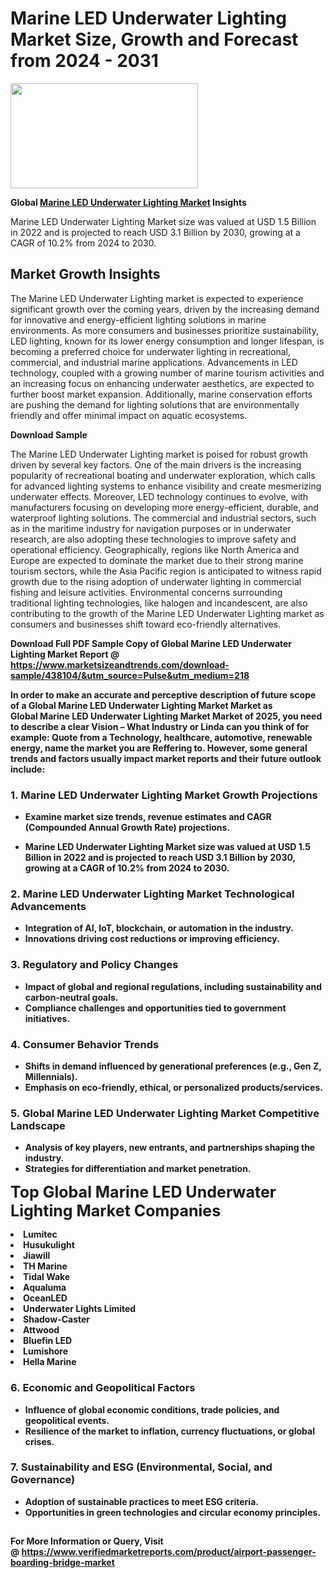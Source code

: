 <H1>Marine LED Underwater Lighting Market Size, Growth and Forecast from 2024 - 2031</H1><img class="aligncenter size-medium wp-image-584254" src="https://thirdeyenews.in/wp-content/uploads/2024/09/Global-Market-Research-300x168.jpeg" alt="" width="300" height="168" /><p><strong>Global&nbsp;<a href="https://www.marketsizeandtrends.com/download-sample/438104/&amp;utm_source=Pulse&amp;utm_medium=218">Marine LED Underwater Lighting Market</a> Insights</strong></p><p>Marine LED Underwater Lighting Market size was valued at USD 1.5 Billion in 2022 and is projected to reach USD 3.1 Billion by 2030, growing at a CAGR of 10.2% from 2024 to 2030.</p><p><h2>Market Growth Insights</h2> <p>The Marine LED Underwater Lighting market is expected to experience significant growth over the coming years, driven by the increasing demand for innovative and energy-efficient lighting solutions in marine environments. As more consumers and businesses prioritize sustainability, LED lighting, known for its lower energy consumption and longer lifespan, is becoming a preferred choice for underwater lighting in recreational, commercial, and industrial marine applications. Advancements in LED technology, coupled with a growing number of marine tourism activities and an increasing focus on enhancing underwater aesthetics, are expected to further boost market expansion. Additionally, marine conservation efforts are pushing the demand for lighting solutions that are environmentally friendly and offer minimal impact on aquatic ecosystems.</p> <p><strong>Download Sample</strong></p> <p>The Marine LED Underwater Lighting market is poised for robust growth driven by several key factors. One of the main drivers is the increasing popularity of recreational boating and underwater exploration, which calls for advanced lighting systems to enhance visibility and create mesmerizing underwater effects. Moreover, LED technology continues to evolve, with manufacturers focusing on developing more energy-efficient, durable, and waterproof lighting solutions. The commercial and industrial sectors, such as in the maritime industry for navigation purposes or in underwater research, are also adopting these technologies to improve safety and operational efficiency. Geographically, regions like North America and Europe are expected to dominate the market due to their strong marine tourism sectors, while the Asia Pacific region is anticipated to witness rapid growth due to the rising adoption of underwater lighting in commercial fishing and leisure activities. Environmental concerns surrounding traditional lighting technologies, like halogen and incandescent, are also contributing to the growth of the Marine LED Underwater Lighting market as consumers and businesses shift toward eco-friendly alternatives.</p> <p><strong></p><p><span class=""><strong>Download Full PDF Sample Copy of Global Marine LED Underwater Lighting Market Report</strong> @ <a href="https://www.marketsizeandtrends.com/download-sample/438104/&amp;utm_source=Pulse&amp;utm_medium=218" target="_blank">https://www.marketsizeandtrends.com/download-sample/438104/&amp;utm_source=Pulse&amp;utm_medium=218</a></span></p><p>In order to make an accurate and perceptive description of future scope of a Global&nbsp;Marine LED Underwater Lighting Market Market as Global&nbsp;Marine LED Underwater Lighting Market Market of 2025, you need to describe a clear Vision &ndash; What Industry or Linda can you think of for example: Quote from a Technology, healthcare, automotive, renewable energy, name the market you are Reffering to. However, some general trends and factors usually impact market reports and their future outlook include:</p><h3>1.&nbsp;<strong>Marine LED Underwater Lighting Market Growth Projections</strong></h3><ul><li>Examine market size trends, revenue estimates and CAGR (Compounded Annual Growth Rate) projections.</li><li><p>Marine LED Underwater Lighting Market size was valued at USD 1.5 Billion in 2022 and is projected to reach USD 3.1 Billion by 2030, growing at a CAGR of 10.2% from 2024 to 2030.</p></li></ul><h3>2.&nbsp;<strong>Marine LED Underwater Lighting Market Technological Advancements</strong></h3><ul><li>Integration of AI, IoT, blockchain, or automation in the industry.</li><li>Innovations driving cost reductions or improving efficiency.</li></ul><h3>3.&nbsp;<strong>Regulatory and Policy Changes</strong></h3><ul><li>Impact of global and regional regulations, including sustainability and carbon-neutral goals.</li><li>Compliance challenges and opportunities tied to government initiatives.</li></ul><h3>4.&nbsp;<strong>Consumer Behavior Trends</strong></h3><ul><li>Shifts in demand influenced by generational preferences (e.g., Gen Z, Millennials).</li><li>Emphasis on eco-friendly, ethical, or personalized products/services.</li></ul><h3>5.&nbsp;<strong>Global Marine LED Underwater Lighting Market Competitive Landscape</strong></h3><ul><li>Analysis of key players, new entrants, and partnerships shaping the industry.</li><li>Strategies for differentiation and market penetration.</li></ul><p data-pm-slice="1 1 []"><span style="color: inherit; font-family: inherit; font-size: 25px;">Top Global Marine LED Underwater Lighting Market Companies</span></p><div class="" data-test-id=""><p><li>Lumitec</li><li> Husukulight</li><li> Jiawill</li><li> TH Marine</li><li> Tidal Wake</li><li> Aqualuma</li><li> OceanLED</li><li> Underwater Lights Limited</li><li> Shadow-Caster</li><li> Attwood</li><li> Bluefin LED</li><li> Lumishore</li><li> Hella Marine</li></p></div><h3>6.&nbsp;<strong>Economic and Geopolitical Factors</strong></h3><ul><li>Influence of global economic conditions, trade policies, and geopolitical events.</li><li>Resilience of the market to inflation, currency fluctuations, or global crises.</li></ul><h3>7.&nbsp;<strong>Sustainability and ESG (Environmental, Social, and Governance)</strong></h3><ul><li>Adoption of sustainable practices to meet ESG criteria.</li><li>Opportunities in green technologies and circular economy principles.</li></ul><h2><strong style="font-size: 14px;">For More Information or Query, Visit @&nbsp;</strong><a style="background-color: #ffffff; font-size: 14px;" href="https://www.marketsizeandtrends.com/report/marine-led-underwater-lighting-market/" target="_blank">https://www.verifiedmarketreports.com/product/airport-passenger-boarding-bridge-market</a></h2>

